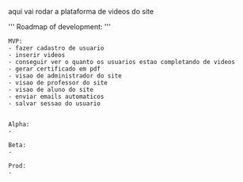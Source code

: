 aqui vai rodar a plataforma de videos do site


'''
Roadmap of development:
'''


    MVP:
    - fazer cadastro de usuario
    - inserir videos
    - conseguir ver o quanto os usuarios estao completando de videos
    - gerar certificado em pdf
    - visao de administrador do site
    - visao de professor do site
    - visao de aluno do site
    - enviar emails automaticos
    - salvar sessao do usuario


    Alpha:
    - 

    Beta:
    -

    Prod:
    -
